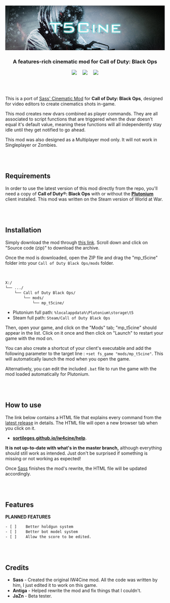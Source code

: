 <div align="center"> 
    
[![T5Cine](https://raw.githubusercontent.com/dtpln/codcine/main/assets/img/t5cine_new.png 'T5Cine')](https://github.com/dtpln/t5cine)
### A features-rich cinematic mod for Call of Duty: Black Ops

<a href="https://github.com/dtpln/t5cine/releases"><img src="https://img.shields.io/github/v/release/dtpln/t5cine?label=Latest%20release&style=flat-square&color=46baba"></a>　
<a href="https://discord.gg/wgRJDJJ"><img src="https://img.shields.io/discord/617736623412740146?label=Join%20the%20IW4Cine%20Discord!&style=flat-square&color=46baba"></a>　
<a href="https://github.com/dtpln/t5cine/releases/latest"><img src="https://img.shields.io/github/downloads/dtpln/t5cine/total?color=46baba&label=Downloads&style=flat-square"></a>
</div>
<br/><br/>

This is a port of [Sass' Cinematic Mod](https://github.com/sortileges/iw4cine) for **Call of Duty: Black Ops**, designed for video editors to create cinematics shots in-game.

This mod creates new dvars combined as player commands. They are all associated to script functions that are triggered when the dvar doesn't equal it's default value, meaning these functions will all independently stay idle until they get notified to go ahead.

This mod was also designed as a Multiplayer mod only. It will not work in Singleplayer or Zombies.

<br/><br/>
## Requirements

In order to use the latest version of this mod directly from the repo, you'll need a copy of **Call of Duty®: Black Ops** with or without the **[Plutonium](https://plutonium.pw)** client installed. This mod was written on the Steam version of World at War.

<br/><br/>
## Installation

Simply download the mod through [this link](https://github.com/dtpln/t5cine/releases/latest). Scroll down and click on "Source code (zip)" to download the archive.

Once the mod is downloaded, open the ZIP file and drag the "mp_t5cine" folder into your `Call of Duty Black Ops/mods` folder.

<br/>

```
X:/
└── .../
    └── Call of Duty Black Ops/
        └── mods/
            └── mp_t5cine/
```
- Plutonium full path: `%localappdata%\Plutonium\storage\t5`
- Steam full path: `Steam/Call of Duty Black Ops`

Then, open your game, and click on the "Mods" tab; "mp_t5cine" should appear in the list. Click on it once and then click on "Launch" to restart your game with the mod on.

You can also create a shortcut of your client's executable and add the following parameter to the target line : `+set fs_game "mods/mp_t5cine"`. This will automatically launch the mod when you open the game.

Alternatively, you can edit the included `.bat` file to run the game with the mod loaded automatically for Plutonium.

<br/><br/>
## How to use

The link below contains a HTML file that explains every command from the [latest release](https://github.com/sortileges/iw4cine/releases/latest) in details. The HTML file will open a new browser tab when you click on it. 
- **[sortileges.github.io/iw4cine/help](https://sortileges.github.io/iw4cine/help)**.

**It is not up-to-date with what's in the master branch,** although everything should still work as intended. Just don't be surprised if something is missing or not working as expected!

Once [Sass](https://github.com/sortileges) finishes the mod's rewrite, the HTML file will be updated accordingly.


<br/><br/>
## Features
**PLANNED FEATURES**

    - [ ]    Better holdgun system
    - [ ]    Better bot model system
    - [ ]    Allow the score to be edited.


<br/><br/>
## Credits
- **Sass** - Created the original IW4Cine mod. All the code was written by him, I just edited it to work on this game.
- **Antiga** - Helped rewrite the mod and fix things that I couldn't.
- **JaZn** - Beta tester. 